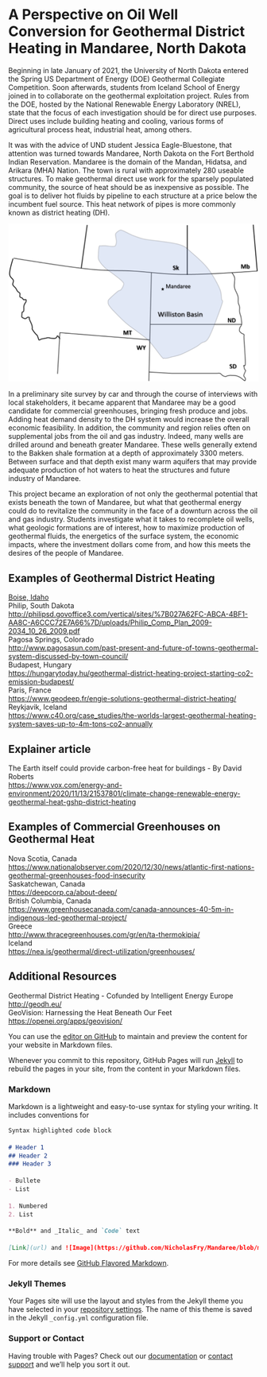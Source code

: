 # A Perspective on Oil Well Conversion for Geothermal District Heating in Mandaree, North Dakota

Beginning in late January of 2021, the University of North Dakota entered the Spring US Department of Energy (DOE) Geothermal Collegiate Competition. Soon afterwards, students from Iceland School of Energy joined in to collaborate on the geothermal exploitation project. Rules from the DOE, hosted by the National Renewable Energy Laboratory (NREL), state that the focus of each investigation should be for direct use purposes. Direct uses include building heating and cooling, various forms of agricultural process heat, industrial heat, among others. 

It was with the advice of UND student Jessica Eagle-Bluestone, that attention was turned towards Mandaree, North Dakota on the Fort Berthold Indian Reservation. Mandaree is the domain of the Mandan, Hidatsa, and Arikara (MHA) Nation. The town is rural with approximately 280 useable structures. To make geothermal direct use work for the sparsely populated community, the source of heat should be as inexpensive as possible. The goal is to deliver hot fluids by pipeline to each structure at a price below the incumbent fuel source. This heat network of pipes is more commonly known as district heating (DH).

![NoDak](https://raw.githubusercontent.com/NicholasFry/Mandaree/8a48f859ba617ff10861028f0094b343ac01b667/WillistonBasinMandaree.svg)

In a preliminary site survey by car and through the course of interviews with local stakeholders, it became apparent that Mandaree may be a good candidate for commercial greenhouses, bringing fresh produce and jobs. Adding heat demand density to the DH system would increase the overall economic feasibility. In addition, the community and region relies often on supplemental jobs from the oil and gas industry. Indeed, many wells are drilled around and beneath greater Mandaree. These wells generally extend to the Bakken shale formation at a depth of approximately 3300 meters. Between surface and that depth exist many warm aquifers that may provide adequate production of hot waters to heat the structures and future industry of Mandaree. 

This project became an exploration of not only the geothermal potential that exists beneath the town of Mandaree, but what that geothermal energy could do to revitalize the community in the face of a downturn across the oil and gas industry. Students investigate what it takes to recomplete oil wells, what geologic formations are of interest, how to maximize production of geothermal fluids, the energetics of the surface system, the economic impacts, where the investment dollars come from, and how this meets the desires of the people of Mandaree. 

## Examples of Geothermal District Heating
[Boise, Idaho](https://bwswd.com)
<br /> 
Philip, South Dakota \
http://philipsd.govoffice3.com/vertical/sites/%7B027A62FC-ABCA-4BF1-AA8C-A6CCC72E7A66%7D/uploads/Philip_Comp_Plan_2009-2034_10_26_2009.pdf <br /> 
Pagosa Springs, Colorado \
http://www.pagosasun.com/past-present-and-future-of-towns-geothermal-system-discussed-by-town-council/ <br /> 
Budapest, Hungary \
https://hungarytoday.hu/geothermal-district-heating-project-starting-co2-emission-budapest/ <br /> 
Paris, France \
https://www.geodeep.fr/engie-solutions-geothermal-district-heating/ <br /> 
Reykjavik, Iceland \
https://www.c40.org/case_studies/the-worlds-largest-geothermal-heating-system-saves-up-to-4m-tons-co2-annually <br /> 

## Explainer article 
The Earth itself could provide carbon-free heat for buildings - By David Roberts \
https://www.vox.com/energy-and-environment/2020/11/13/21537801/climate-change-renewable-energy-geothermal-heat-gshp-district-heating <br /> 

## Examples of Commercial Greenhouses on Geothermal Heat
Nova Scotia, Canada \
https://www.nationalobserver.com/2020/12/30/news/atlantic-first-nations-geothermal-greenhouses-food-insecurity <br /> 
Saskatchewan, Canada \
https://deepcorp.ca/about-deep/ <br /> 
British Columbia, Canada \
https://www.greenhousecanada.com/canada-announces-40-5m-in-indigenous-led-geothermal-project/ <br /> 
Greece \
http://www.thracegreenhouses.com/gr/en/ta-thermokipia/ <br /> 
Iceland \
https://nea.is/geothermal/direct-utilization/greenhouses/ <br /> 

## Additional Resources
Geothermal District Heating - Cofunded by Intelligent Energy Europe \
http://geodh.eu/ <br /> 
GeoVision: Harnessing the Heat Beneath Our Feet \
https://openei.org/apps/geovision/ <br /> 

You can use the [editor on GitHub](https://github.com/NicholasFry/Mandaree/edit/gh-pages/index.md) to maintain and preview the content for your website in Markdown files.

Whenever you commit to this repository, GitHub Pages will run [Jekyll](https://jekyllrb.com/) to rebuild the pages in your site, from the content in your Markdown files.

### Markdown

Markdown is a lightweight and easy-to-use syntax for styling your writing. It includes conventions for

```markdown
Syntax highlighted code block

# Header 1
## Header 2
### Header 3

- Bullete
- List

1. Numbered
2. List

**Bold** and _Italic_ and `Code` text

[Link](url) and ![Image](https://github.com/NicholasFry/Mandaree/blob/main/CommercialHeatConsumption_ND.svg)
```

For more details see [GitHub Flavored Markdown](https://guides.github.com/features/mastering-markdown/).

### Jekyll Themes

Your Pages site will use the layout and styles from the Jekyll theme you have selected in your [repository settings](https://github.com/NicholasFry/Mandaree/settings). The name of this theme is saved in the Jekyll `_config.yml` configuration file.

### Support or Contact

Having trouble with Pages? Check out our [documentation](https://docs.github.com/categories/github-pages-basics/) or [contact support](https://support.github.com/contact) and we’ll help you sort it out.

